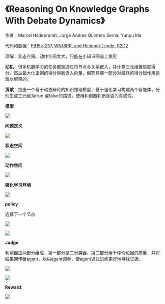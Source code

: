 # 《Reasoning On Knowledge Graphs With Debate Dynamics》

作者：Marcel Hildebrandt, Jorge Andres Quintero Serna, Yunpu Ma

代码和数据：[FB15k-237, WN18RR, and Hetionet；code: R2D2](https://github.com/m-hildebrandt/R2D2)

理解：状态空间、动作空间太大，只能在小知识图谱上使用

**动机**：很多机器学习的任务都是通过将节点与关系嵌入，并计算三元组置信度得分，然后最大化正例的得分得到嵌入向量，但究竟哪一部分对最终的得分起作用是难以解释的。

**贡献**：提出一个基于动态辩论的知识推理模型，基于强化学习构建两个智能体，分别生成三元组为true 或false的路径，使用判别器判断是否为真或假。

**模型**

![](images/model.png)

**问题定义**

![](images/defination.png)

**状态空间**

![](images/states.png)

**动作空间**

![](images/action.png)

**强化学习环境**

![](images/environment.png)

**policy**

选择下一个节点

![](images/policy1.png)

![](images/policy2.png)

**Judge**

判别器由两部分组成，第一部分是二分类器，第二部分用于评价论据的质量，并将结果回传给agent，以供agent调参，使agent通过训练更好地寻找证据。

![](images/judge1.png)

![](images/judge2.png)

**Reward**:

![](images/reward.png)

